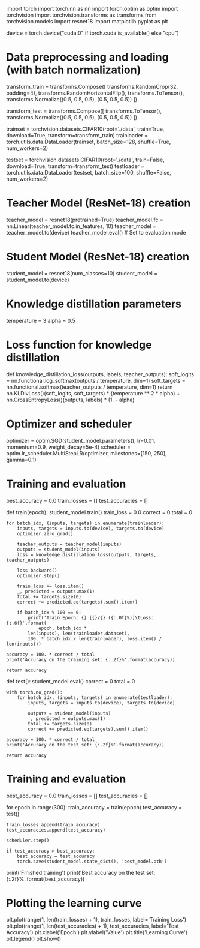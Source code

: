 import torch
import torch.nn as nn
import torch.optim as optim
import torchvision
import torchvision.transforms as transforms
from torchvision.models import resnet18
import matplotlib.pyplot as plt

device = torch.device("cuda:0" if torch.cuda.is_available() else "cpu")

# Data preprocessing and loading (with batch normalization)
transform_train = transforms.Compose([
    transforms.RandomCrop(32, padding=4),
    transforms.RandomHorizontalFlip(),
    transforms.ToTensor(),
    transforms.Normalize((0.5, 0.5, 0.5), (0.5, 0.5, 0.5))
])

transform_test = transforms.Compose([
    transforms.ToTensor(),
    transforms.Normalize((0.5, 0.5, 0.5), (0.5, 0.5, 0.5))
])

trainset = torchvision.datasets.CIFAR10(root='./data', train=True, download=True, transform=transform_train)
trainloader = torch.utils.data.DataLoader(trainset, batch_size=128, shuffle=True, num_workers=2)

testset = torchvision.datasets.CIFAR10(root='./data', train=False, download=True, transform=transform_test)
testloader = torch.utils.data.DataLoader(testset, batch_size=100, shuffle=False, num_workers=2)

# Teacher Model (ResNet-18) creation
teacher_model = resnet18(pretrained=True)
teacher_model.fc = nn.Linear(teacher_model.fc.in_features, 10)
teacher_model = teacher_model.to(device)
teacher_model.eval()  # Set to evaluation mode

# Student Model (ResNet-18) creation
student_model = resnet18(num_classes=10)
student_model = student_model.to(device)

# Knowledge distillation parameters
temperature = 3
alpha = 0.5

# Loss function for knowledge distillation
def knowledge_distillation_loss(outputs, labels, teacher_outputs):
    soft_logits = nn.functional.log_softmax(outputs / temperature, dim=1)
    soft_targets = nn.functional.softmax(teacher_outputs / temperature, dim=1)
    return nn.KLDivLoss()(soft_logits, soft_targets) * (temperature ** 2 * alpha) + nn.CrossEntropyLoss()(outputs, labels) * (1. - alpha)


# Optimizer and scheduler
optimizer = optim.SGD(student_model.parameters(), lr=0.01, momentum=0.9, weight_decay=5e-4)
scheduler = optim.lr_scheduler.MultiStepLR(optimizer, milestones=[150, 250], gamma=0.1)

# Training and evaluation
best_accuracy = 0.0
train_losses = []
test_accuracies = []

def train(epoch):
    student_model.train()
    train_loss = 0.0
    correct = 0
    total = 0

    for batch_idx, (inputs, targets) in enumerate(trainloader):
        inputs, targets = inputs.to(device), targets.to(device)
        optimizer.zero_grad()

        teacher_outputs = teacher_model(inputs)
        outputs = student_model(inputs)
        loss = knowledge_distillation_loss(outputs, targets, teacher_outputs)

        loss.backward()
        optimizer.step()

        train_loss += loss.item()
        _, predicted = outputs.max(1)
        total += targets.size(0)
        correct += predicted.eq(targets).sum().item()

        if batch_idx % 100 == 0:
            print('Train Epoch: {} [{}/{} ({:.0f}%)]\tLoss: {:.6f}'.format(
                epoch, batch_idx *
            len(inputs), len(trainloader.dataset),
            100. * batch_idx / len(trainloader), loss.item() / len(inputs)))

    accuracy = 100. * correct / total
    print('Accuracy on the training set: {:.2f}%'.format(accuracy))

    return accuracy


def test():
    student_model.eval()
    correct = 0
    total = 0

    with torch.no_grad():
        for batch_idx, (inputs, targets) in enumerate(testloader):
            inputs, targets = inputs.to(device), targets.to(device)

            outputs = student_model(inputs)
            _, predicted = outputs.max(1)
            total += targets.size(0)
            correct += predicted.eq(targets).sum().item()

    accuracy = 100. * correct / total
    print('Accuracy on the test set: {:.2f}%'.format(accuracy))

    return accuracy


# Training and evaluation
best_accuracy = 0.0
train_losses = []
test_accuracies = []

for epoch in range(300):
    train_accuracy = train(epoch)
    test_accuracy = test()

    train_losses.append(train_accuracy)
    test_accuracies.append(test_accuracy)

    scheduler.step()

    if test_accuracy > best_accuracy:
        best_accuracy = test_accuracy
        torch.save(student_model.state_dict(), 'best_model.pth')

print('Finished training')
print('Best accuracy on the test set: {:.2f}%'.format(best_accuracy))

# Plotting the learning curve
plt.plot(range(1, len(train_losses) + 1), train_losses, label='Training Loss')
plt.plot(range(1, len(test_accuracies) + 1), test_accuracies, label='Test Accuracy')
plt.xlabel('Epoch')
plt.ylabel('Value')
plt.title('Learning Curve')
plt.legend()
plt.show()

